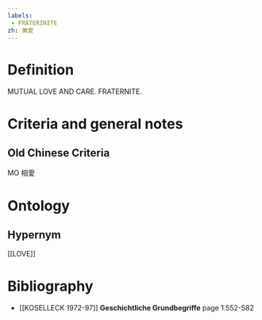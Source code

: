 ```yaml
---
labels: 
 - FRATERINITE
zh: 兼愛
---
```


# Definition
MUTUAL LOVE AND CARE.
FRATERNITE.
# Criteria and general notes
## Old Chinese Criteria
MO 相愛
# Ontology

## Hypernym
[[LOVE]]
# Bibliography
- [[KOSELLECK 1972-97]]
**Geschichtliche Grundbegriffe** page 1.552-582
